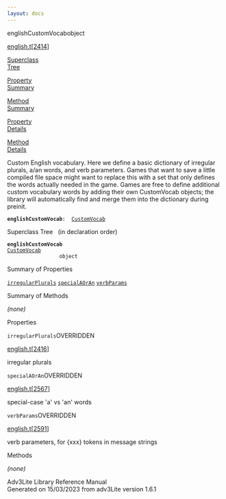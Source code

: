```yaml
---
layout: docs
---
```

<span class="title">englishCustomVocab</span><span class="type">object</span>

[english.t](../file/english.t.html)\[[2414](../source/english.t.html#2414)\]

[Superclass  
Tree](#_SuperClassTree_)

[Property  
Summary](#_PropSummary_)

[Method  
Summary](#_MethodSummary_)

[Property  
Details](#_Properties_)

[Method  
Details](#_Methods_)



Custom English vocabulary. Here we define a basic dictionary of
irregular plurals, a/an words, and verb parameters. Games that want to
save a little compiled file space might want to replace this with a set
that only defines the words actually needed in the game. Games are free
to define additional custom vocabulary words by adding their own
CustomVocab objects; the library will automatically find and merge them
into the dictionary during preinit.

**`englishCustomVocab`**` :   `[`CustomVocab`](../object/CustomVocab.html)



<span id="_SuperClassTree_"></span>



<span class="hdln">Superclass Tree</span>   (in declaration order)



**`englishCustomVocab`**  
[`CustomVocab`](../object/CustomVocab.html)  
`                 object`  
<span id="_PropSummary_"></span>



<span class="hdln">Summary of Properties</span>  



[`irregularPlurals`](#irregularPlurals) [`specialAOrAn`](#specialAOrAn) [`verbParams`](#verbParams)



<span id="_MethodSummary_"></span>



<span class="hdln">Summary of Methods</span>  







*(none)* <span id="_Properties_"></span>



<span class="hdln">Properties</span>  



<span id="irregularPlurals"></span>

`irregularPlurals`<span class="rem">OVERRIDDEN</span>

[english.t](../file/english.t.html)\[[2416](../source/english.t.html#2416)\]



irregular plurals



<span id="specialAOrAn"></span>

`specialAOrAn`<span class="rem">OVERRIDDEN</span>

[english.t](../file/english.t.html)\[[2567](../source/english.t.html#2567)\]



special-case 'a' vs 'an' words



<span id="verbParams"></span>

`verbParams`<span class="rem">OVERRIDDEN</span>

[english.t](../file/english.t.html)\[[2591](../source/english.t.html#2591)\]



verb parameters, for {xxx} tokens in message strings



<span id="_Methods_"></span>



<span class="hdln">Methods</span>  



*(none)*



Adv3Lite Library Reference Manual  
Generated on 15/03/2023 from adv3Lite version 1.6.1


